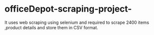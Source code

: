 # officeDepot-scraping-project-
It uses web scraping using selenium and required to scrape 2400 items ,product details and  store them in CSV format.
